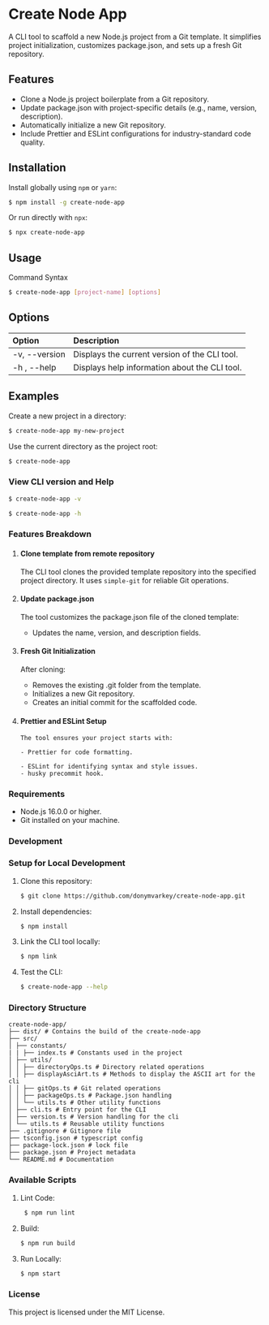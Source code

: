 # Create Node App

A CLI tool to scaffold a new Node.js project from a Git template. It simplifies project initialization, customizes package.json, and sets up a fresh Git repository.

## Features

- Clone a Node.js project boilerplate from a Git repository.
- Update package.json with project-specific details (e.g., name, version, description).
- Automatically initialize a new Git repository.
- Include Prettier and ESLint configurations for industry-standard code quality.

## Installation

Install globally using `npm` or `yarn`:

```bash
$ npm install -g create-node-app
```

Or run directly with `npx`:

```bash
$ npx create-node-app
```

## Usage

Command Syntax

```bash
$ create-node-app [project-name] [options]
```

## Options

| Option        | Description                                   |
| :------------ | :-------------------------------------------- |
| -v, --version | Displays the current version of the CLI tool. |
| -h , --help   | Displays help information about the CLI tool. |

## Examples

Create a new project in a directory:

```bash
$ create-node-app my-new-project
```

Use the current directory as the project root:

```bash
$ create-node-app
```

### View CLI version and Help

```bash
$ create-node-app -v
```

```bash
$ create-node-app -h
```

### Features Breakdown

1.  #### Clone template from remote repository
    The CLI tool clones the provided template repository into the specified project directory. It uses `simple-git` for reliable Git operations.
2.  #### Update package.json
    The tool customizes the package.json file of the cloned template:
    - Updates the name, version, and description fields.
3.  #### Fresh Git Initialization
    After cloning:
    - Removes the existing .git folder from the template.
    - Initializes a new Git repository.
    - Creates an initial commit for the scaffolded code.
4.  #### Prettier and ESLint Setup

        The tool ensures your project starts with:

        - Prettier for code formatting.

        - ESLint for identifying syntax and style issues.
        - husky precommit hook.

### Requirements

- Node.js 16.0.0 or higher.
- Git installed on your machine.

### Development

### Setup for Local Development

1.  Clone this repository:

    ```bash
    $ git clone https://github.com/donymvarkey/create-node-app.git
    ```

2.  Install dependencies:

    ```bash
    $ npm install
    ```

3.  Link the CLI tool locally:

    ```bash
    $ npm link
    ```

4.  Test the CLI:
    ```bash
    $ create-node-app --help
    ```

### Directory Structure

```plaintext
create-node-app/
├── dist/ # Contains the build of the create-node-app
├── src/
│ ├── constants/
| | ├── index.ts # Constants used in the project
│ ├── utils/
│ │ ├── directoryOps.ts # Directory related operations
│ │ ├── displayAsciArt.ts # Methods to display the ASCII art for the cli
│ │ ├── gitOps.ts # Git related operations
│ │ ├── packageOps.ts # Package.json handling
│ │ └── utils.ts # Other utility functions
│ ├── cli.ts # Entry point for the CLI
│ ├── version.ts # Version handling for the cli
│ └── utils.ts # Reusable utility functions
├── .gitignore # Gitignore file
├── tsconfig.json # typescript config
├── package-lock.json # lock file
├── package.json # Project metadata
└── README.md # Documentation
```

### Available Scripts

1. Lint Code:
   ```bash
    $ npm run lint
   ```
2. Build:
   ```bash
   $ npm run build
   ```
3. Run Locally:
   ```bash
   $ npm start
   ```

### License

This project is licensed under the MIT License.
